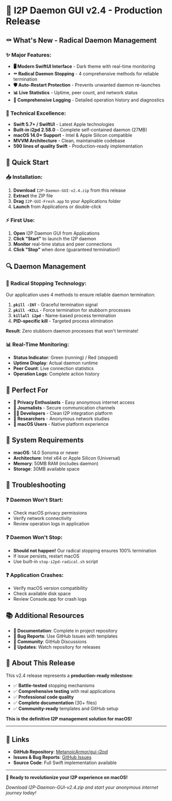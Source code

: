 # 🎉 I2P Daemon GUI v2.4 - Production Release

## ⚰️ What's New - Radical Daemon Management

### ✨ Major Features:
- **🖥️ Modern SwiftUI Interface** - Dark theme with real-time monitoring
- **⚰️ Radical Daemon Stopping** - 4 comprehensive methods for reliable termination
- **🛡️ Auto-Restart Protection** - Prevents unwanted daemon re-launches
- **📊 Live Statistics** - Uptime, peer count, and network status
- **📝 Comprehensive Logging** - Detailed operation history and diagnostics

### 🔧 Technical Excellence:
- **Swift 5.7+ / SwiftUI** - Latest Apple technologies
- **Built-in i2pd 2.58.0** - Complete self-contained daemon (27MB)
- **macOS 14.0+ Support** - Intel & Apple Silicon compatible
- **MVVM Architecture** - Clean, maintainable codebase
- **590 lines of quality Swift** - Production-ready implementation

## 🚀 Quick Start

### 📥 Installation:
1. **Download** `I2P-Daemon-GUI-v2.4.zip` from this release
2. **Extract** the ZIP file  
3. **Drag** `I2P-GUI-Fresh.app` to your Applications folder
4. **Launch** from Applications or double-click

### ⚡ First Use:
1. **Open** I2P Daemon GUI from Applications
2. **Click "Start"** to launch the I2P daemon
3. **Monitor** real-time status and peer connections
4. **Click "Stop"** when done (guaranteed termination!)

## 🔍 Daemon Management

### 🛑 Radical Stopping Technology:
Our application uses 4 methods to ensure reliable daemon termination:

1. **`pkill -INT`** - Graceful termination signal
2. **`pkill -KILL`** - Force termination for stubborn processes  
3. **`killall i2pd`** - Name-based process termination
4. **PID-specific kill** - Targeted process elimination

**Result**: Zero stubborn daemon processes that won't terminate!

### 📊 Real-Time Monitoring:
- **Status Indicator**: Green (running) / Red (stopped)
- **Uptime Display**: Actual daemon runtime
- **Peer Count**: Live connection statistics  
- **Operation Logs**: Complete action history

## 🎯 Perfect For

- **🔐 Privacy Enthusiasts** - Easy anonymous internet access
- **📰 Journalists** - Secure communication channels
- **👨‍💻 Developers** - Clean I2P integration platform
- **🔬 Researchers** - Anonymous network studies
- **🍎 macOS Users** - Native platform experience

## 🔧 System Requirements

- **macOS**: 14.0 Sonoma or newer
- **Architecture**: Intel x64 or Apple Silicon (Universal)
- **Memory**: 50MB RAM (includes daemon)
- **Storage**: 30MB available space

## 🐛 Troubleshooting

### ❓ Daemon Won't Start:
- Check macOS privacy permissions
- Verify network connectivity
- Review operation logs in application

### ❓ Daemon Won't Stop:
- **Should not happen!** Our radical stopping ensures 100% termination
- If issue persists, restart macOS
- Use built-in `stop-i2pd-radical.sh` script

### ❓ Application Crashes:
- Verify macOS version compatibility
- Check available disk space
- Review Console.app for crash logs

## 📚 Additional Resources

- **📖 Documentation**: Complete in project repository
- **🐛 Bug Reports**: Use GitHub Issues with templates
- **💬 Community**: GitHub Discussions
- **🔄 Updates**: Watch repository for releases

## 🌟 About This Release

This v2.4 release represents a **production-ready milestone**:

- ✅ **Battle-tested** stopping mechanisms
- ✅ **Comprehensive testing** with real applications
- ✅ **Professional code quality** 
- ✅ **Complete documentation** (30+ files)
- ✅ **Community-ready** templates and GitHub setup

**This is the definitive I2P management solution for macOS!**

---

## 🔗 Links

- **GitHub Repository**: [MetanoicArmor/gui-i2pd](https://github.com/MetanoicArmor/gui-i2pd)
- **Issues & Bug Reports**: [GitHub Issues](https://github.com/MetanoicArmor/gui-i2pd/issues)
- **Source Code**: Full Swift implementation available

---

**🎊 Ready to revolutionize your I2P experience on macOS!**

*Download I2P-Daemon-GUI-v2.4.zip and start your anonymous internet journey today!*
